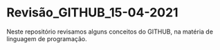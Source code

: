 # Revisão_GITHUB_15-04-2021
Neste repositório revisamos alguns conceitos do GITHUB, na matéria de linguagem de programação.
